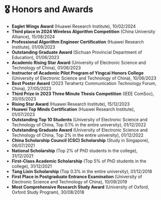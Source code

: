 # 🎖️ Honors and Awards 

- **Eaglet Wings Award** (Huawei Research Institute), 10/02/2024
- **Third place in 2024 Wireless Algorithm Competition** (China University Alliance), 15/08/2024
- **Professional Algorithm Engineer Certification** (Huawei Research Institute), 01/09/2023
- **Outstanding Graduate Award** (Sichuan Provincial Department of Education), 01/06/2023
- **Academic Rising Star Award** (University of Electronic Science and Technology of China), 01/06/2023
- **Instructor of Academic Pilot Program of Yingcai Honors College** (University of Electronic Science and Technology of China), 10/06/2023
- **Best Poster Award** (2023 Terahertz Communication Technology Forum, China), 27/05/2023
- **Third Prize in 2023 Three Minute Thesis Competition** (IEEE ComSoc), 30/05/2023
- **Rising Star Award** (Huawei Research Institute), 15/12/2023
- **Huawei Top Minds Certification** (Huawei Research Institute), 01/07/2023
- **Outstanding Top 10 Students** (University of Electronic Science and Technology of China, Top 0.1% in the entire university), 01/12/2022
- **Outstanding Graduate Award** (University of Electronic Science and Technology of China, Top 2% in the entire university), 01/12/2022
- **China Scholarship Council (CSC) Scholarship** (Study in Singapore), 06/07/2021
- **National Scholarship** (Top 2% of PhD students in the college), 31/12/2021
- **First-Class Academic Scholarship** (Top 5% of PhD students in the college), 31/12/2021
- **Tang Lixin Scholarship** (Top 0.3% in the entire university), 01/12/2018
- **First Place in Postgraduate Entrance Examination** (University of Electronic Science and Technology of China), 10/09/2019
- **Most Comprehensive Research Study Award** (University of Oxford, Oxford Study Program), 30/08/2018
